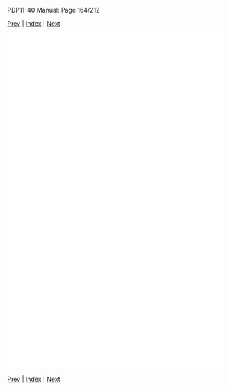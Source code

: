 PDP11-40 Manual: Page 164/212

[Prev](pdp11-40-000163.html) | [Index](index.html) | [Next](pdp11-40-000165.html)

![](pdp11-40-000164.gif)

[Prev](pdp11-40-000163.html) | [Index](index.html) | [Next](pdp11-40-000165.html)

